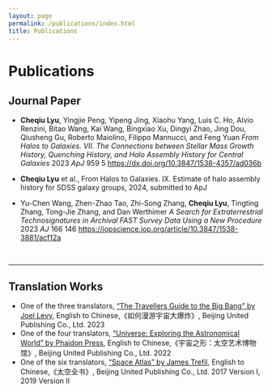 ```yaml
---
layout: page
permalink: /publications/index.html
title: Publications
---
```


# Publications

## Journal Paper

- **Cheqiu Lyu**, Yingjie Peng, Yipeng Jing, Xiaohu Yang, Luis C. Ho, Alvio Renzini, Bitao Wang, Kai Wang, Bingxiao Xu, Dingyi Zhao, Jing Dou, Qiusheng Gu, Roberto Maiolino, Filippo Mannucci, and Feng Yuan *From Halos to Galaxies. VII. The Connections between Stellar Mass Growth History, Quenching History, and Halo Assembly History for Central Galaxies* 2023 *ApJ* 959 5 https://dx.doi.org/10.3847/1538-4357/ad036b

- **Cheqiu Lyu** et al., From Halos to Galaxies. IX. Estimate of halo assembly history for SDSS galaxy groups, 2024, submitted to ApJ

- Yu-Chen Wang,  Zhen-Zhao Tao, Zhi-Song Zhang, **Cheqiu Lyu**, Tingting Zhang, Tong-Jie Zhang, and Dan Werthimer *A Search for Extraterrestrial Technosignatures in Archival FAST Survey Data Using a New Procedure*  2023 *AJ* 166 146 https://iopscience.iop.org/article/10.3847/1538-3881/acf12a




<br>

---

## Translation Works

- One of the three translators, [“The Travellers Guide to the Big Bang” by Joel Levy](https://www.amazon.ca/Big-Bang-Travellers-Guide/dp/1786750600), English to Chinese,《如何漫游宇宙大爆炸》, Beijing United Publishing Co., Ltd. 2023
- One of the four translators, [“Universe: Exploring the Astronomical World” by Phaidon Press](https://www.amazon.ca/Universo-Universe-Explorando-Exploring-Astronomical/dp/0714875708/ref=sr_1_2?dib=eyJ2IjoiMSJ9.chdXCd0dcT3ETp1Un8_W-WXYQoVB9Iocaol361KqiVs.seemHQyqIDWdUuqdfZyNzYZbWwuGgTWfsvUihXfVr_s&dib_tag=se&keywords=Exploring+the+Astronomical+World”+by+Phaidon+Press&qid=1708249134&s=books&sr=1-2), English to Chinese,《宇宙之形：太空艺术博物馆》, Beijing United Publishing Co., Ltd. 2022
- One of the six translators, [“Space Atlas” by James Trefil](https://www.amazon.ca/Space-Atlas-Mapping-Universe-Beyond/dp/1426209711/ref=sr_1_4?dib=eyJ2IjoiMSJ9.MVlCJYM16B6jvkeQuhGEJb-sXD7vAcGB8pWRsaOi92P2bIR3vilQSM5c_Z97YHe2zDY0XNgl5p4-A9XMHKPDhQ.g3EbdmXfl2jCPFGufNb_d3TrKQJNRg0XSXfs-bXid5o&dib_tag=se&keywords=“Space+Atlas”+by+James+Trefil&qid=1708249195&s=books&sr=1-4), English to Chinese,《太空全书》, Beijing United Publishing Co., Ltd. 2017 Version I, 2019 Version II
